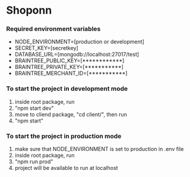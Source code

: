 # Shoponn

### Required environment variables
<ul>
<li>NODE_ENVIRONMENT=[production or development]</li>
<li>SECRET_KEY=[secretkey]</li>
<li>DATABASE_URL=[mongodb://localhost:27017/test]</li>
<li>BRAINTREE_PUBLIC_KEY=[************]</li>
<li>BRAINTREE_PRIVATE_KEY=[***********]</li>
<li>BRAINTREE_MERCHANT_ID=[***********]</li>
</ul>


### To start the project in development mode
<ol>
<li>inside root package, run</li>
<li>"npm start dev"</li>
<li>move to cliend package, "cd client/", then run</li>
<li>"npm start"</li>
</ol>

### To start the project in production mode
<ol>
<li>make sure that NODE_ENVIRONMENT is set to production in .env file</li>
<li>inside root package, run</li>
<li>"npm run prod"</li>
<li>project will be available to run at localhost</li>
</ol>